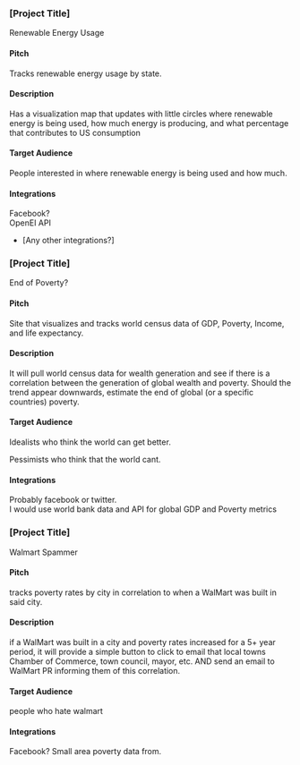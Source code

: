 ### [Project Title]

Renewable Energy Usage

#### Pitch

Tracks renewable energy usage by state.
#### Description

Has a visualization map that updates
with little circles where renewable energy is being used, how much energy is producing,
and what percentage that contributes to US consumption


#### Target Audience

People interested in where renewable energy is being used and how much.  

#### Integrations

Facebook?  
OpenEI API
* [Any other integrations?]

### [Project Title]

End of Poverty?

#### Pitch

Site that visualizes and tracks world census data of GDP, Poverty, Income, and
life expectancy.  

#### Description

It will pull world census data for wealth generation and see if there is a
correlation between the generation of global wealth and poverty.  Should
the trend appear downwards, estimate the end of global (or a specific countries)
poverty.

#### Target Audience

Idealists who think the world can get better.

Pessimists who think that the world cant.

#### Integrations

Probably facebook or twitter.  
I would use world bank data and API for global GDP and Poverty metrics

### [Project Title]

Walmart Spammer

#### Pitch

tracks poverty rates by city in correlation to when a WalMart was built in said
city.  

#### Description

if a WalMart was built in a city and poverty rates increased for a 5+ year period,
it will provide a simple button to click to email that local towns Chamber of Commerce,
town council, mayor, etc.  AND send an email to WalMart PR informing them of this
correlation.  

#### Target Audience

people who hate walmart

#### Integrations

Facebook?
Small area poverty data from.
